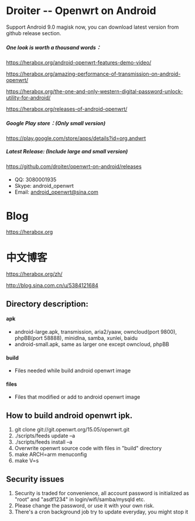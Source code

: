 # Droiter -- Openwrt on Android

Support Android 9.0 magisk now, you can download latest version from github release section.
    
##### One look is worth a thousand words：
https://herabox.org/android-openwrt-features-demo-video/

https://herabox.org/amazing-performance-of-transmission-on-android-openwrt/

https://herabox.org/the-one-and-only-western-digital-password-unlock-utility-for-android/

https://herabox.org/releases-of-android-openwrt/

##### Google Play store：(Only small version)
https://play.google.com/store/apps/details?id=org.andwrt

##### Latest Release: (Include large and small version)
https://github.com/droiter/openwrt-on-android/releases

####
  - QQ:    3080001935
  - Skype: android_openwrt
  - Email: android_openwrt@sina.com

# Blog
https://herabox.org

# 中文博客

https://herabox.org/zh/

http://blog.sina.com.cn/u/5384121684

## Directory description:
#### apk
- android-large.apk, transmission, aria2/yaaw, owncloud(port 9800), phpBB(port 58888), minidlna, samba, xunlei, baidu
- android-small.apk, same as larger one except owncloud, phpBB

#### build
- Files needed while build android openwrt image

#### files
- Files that modified or add to android openwrt image

## How to build android openwrt ipk.
1. git clone git://git.openwrt.org/15.05/openwrt.git
2. ./scripts/feeds update –a
3. ./scripts/feeds install –a
4. Overwrite openwrt source code with files in "build" directory
5. make ARCH=arm menuconfig
6. make V=s

## Security issues

1. Security is traded for convenience, all account password is initialized as "root“ and "asdf1234" in login/wifi/samba/mysqld etc.
2. Please change the password, or use it with your own risk.
3. There's a cron background job try to update everyday, you might stop it



